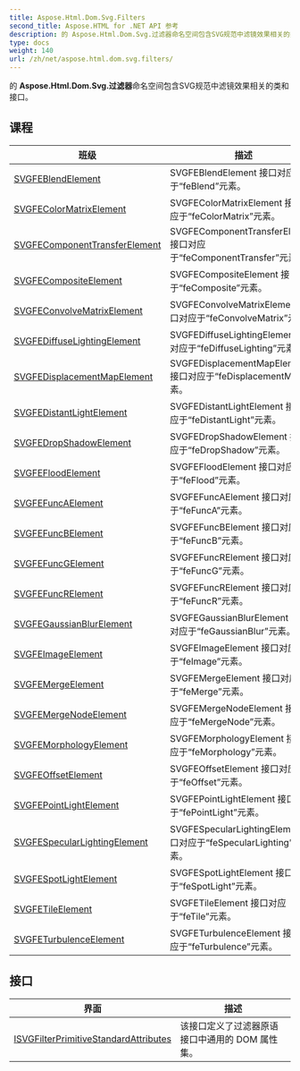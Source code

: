 ```yaml
---
title: Aspose.Html.Dom.Svg.Filters
second_title: Aspose.HTML for .NET API 参考
description: 的 Aspose.Html.Dom.Svg.过滤器命名空间包含SVG规范中滤镜效果相关的类和 接口
type: docs
weight: 140
url: /zh/net/aspose.html.dom.svg.filters/
---
```

的 **Aspose.Html.Dom.Svg.过滤器**命名空间包含SVG规范中滤镜效果相关的类和 接口。

## 课程

| 班级 | 描述 |
| --- | --- |
| [SVGFEBlendElement](./svgfeblendelement/) | SVGFEBlendElement 接口对应于“feBlend”元素。 |
| [SVGFEColorMatrixElement](./svgfecolormatrixelement/) | SVGFEColorMatrixElement 接口对应于“feColorMatrix”元素。 |
| [SVGFEComponentTransferElement](./svgfecomponenttransferelement/) | SVGFEComponentTransferElement 接口对应于“feComponentTransfer”元素。 |
| [SVGFECompositeElement](./svgfecompositeelement/) | SVGFECompositeElement 接口对应于“feComposite”元素。 |
| [SVGFEConvolveMatrixElement](./svgfeconvolvematrixelement/) | SVGFEConvolveMatrixElement 接口对应于“feConvolveMatrix”元素。 |
| [SVGFEDiffuseLightingElement](./svgfediffuselightingelement/) | SVGFEDiffuseLightingElement 接口对应于“feDiffuseLighting”元素。 |
| [SVGFEDisplacementMapElement](./svgfedisplacementmapelement/) | SVGFEDisplacementMapElement 接口对应于“feDisplacementMap”元素。 |
| [SVGFEDistantLightElement](./svgfedistantlightelement/) | SVGFEDistantLightElement 接口对应于“feDistantLight”元素。 |
| [SVGFEDropShadowElement](./svgfedropshadowelement/) | SVGFEDropShadowElement 接口对应于“feDropShadow”元素。 |
| [SVGFEFloodElement](./svgfefloodelement/) | SVGFEFloodElement 接口对应于“feFlood”元素。 |
| [SVGFEFuncAElement](./svgfefuncaelement/) | SVGFEFuncAElement 接口对应于“feFuncA”元素。 |
| [SVGFEFuncBElement](./svgfefuncbelement/) | SVGFEFuncBElement 接口对应于“feFuncB”元素。 |
| [SVGFEFuncGElement](./svgfefuncgelement/) | SVGFEFuncRElement 接口对应于“feFuncG”元素。 |
| [SVGFEFuncRElement](./svgfefuncrelement/) | SVGFEFuncRElement 接口对应于“feFuncR”元素。 |
| [SVGFEGaussianBlurElement](./svgfegaussianblurelement/) | SVGFEGaussianBlurElement 接口对应于“feGaussianBlur”元素。 |
| [SVGFEImageElement](./svgfeimageelement/) | SVGFEImageElement 接口对应于“feImage”元素。 |
| [SVGFEMergeElement](./svgfemergeelement/) | SVGFEMergeElement 接口对应于“feMerge”元素。 |
| [SVGFEMergeNodeElement](./svgfemergenodeelement/) | SVGFEMergeNodeElement 接口对应于“feMergeNode”元素。 |
| [SVGFEMorphologyElement](./svgfemorphologyelement/) | SVGFEMorphologyElement 接口对应于“feMorphology”元素。 |
| [SVGFEOffsetElement](./svgfeoffsetelement/) | SVGFEOffsetElement 接口对应于“feOffset”元素。 |
| [SVGFEPointLightElement](./svgfepointlightelement/) | SVGFEPointLightElement 接口对应于“fePointLight”元素。 |
| [SVGFESpecularLightingElement](./svgfespecularlightingelement/) | SVGFESpecularLightingElement 接口对应于“feSpecularLighting”元素。 |
| [SVGFESpotLightElement](./svgfespotlightelement/) | SVGFESpotLightElement 接口对应于“feSpotLight”元素。 |
| [SVGFETileElement](./svgfetileelement/) | SVGFETileElement 接口对应于“feTile”元素。 |
| [SVGFETurbulenceElement](./svgfeturbulenceelement/) | SVGFETurbulenceElement 接口对应于“feTurbulence”元素。 |
## 接口

| 界面 | 描述 |
| --- | --- |
| [ISVGFilterPrimitiveStandardAttributes](./isvgfilterprimitivestandardattributes/) | 该接口定义了过滤器原语接口中通用的 DOM 属性集。 |


